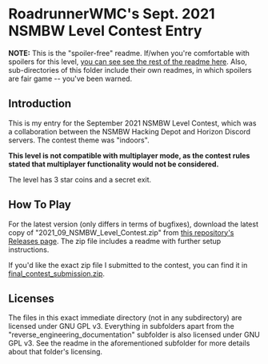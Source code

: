 # RoadrunnerWMC's Sept. 2021 NSMBW Level Contest Entry

**NOTE:** This is the "spoiler-free" readme. If/when you're comfortable with spoilers for this level, [you can see see the rest of the readme here](README_spoilers.md). Also, sub-directories of this folder include their own readmes, in which spoilers are fair game -- you've been warned.

## Introduction

This is my entry for the September 2021 NSMBW Level Contest, which was a collaboration between the NSMBW Hacking Depot and Horizon Discord servers. The contest theme was "indoors".

**This level is not compatible with multiplayer mode, as the contest rules stated that multiplayer functionality would not be considered.**

The level has 3 star coins and a secret exit.

## How To Play

For the latest version (only differs in terms of bugfixes), download the latest copy of "2021_09_NSMBW_Level_Contest.zip" from [this repository's Releases page](https://github.com/RoadrunnerWMC/RoadrunnerWMC_Levels/releases). The zip file includes a readme with further setup instructions.

If you'd like the exact zip file I submitted to the contest, you can find it in [final_contest_submission.zip](final_contest_submission.zip).

## Licenses

The files in this exact immediate directory (not in any subdirectory) are licensed under GNU GPL v3. Everything in subfolders apart from the "reverse_engineering_documentation" subfolder is also licensed under GNU GPL v3. See the readme in the aforementioned subfolder for more details about that folder's licensing.
